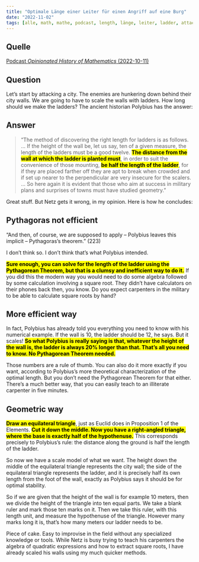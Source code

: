 ```yaml
---
title: "Optimale Länge einer Leiter für einen Angriff auf eine Burg"
date: "2022-11-02"
tags: [alle, math, mathe, podcast, length, länge, leiter, ladder, attack, burg, mittelalter, pythagoras, trigonometry, trigonometrie, dreieck, verhältnis, proportion]
---
```

## Quelle

[Podcast *Opinionated History of Mathematics* (2022-10-11)](https://intellectualmathematics.com/blog/review-of-netzs-new-history-of-greek-mathematics/)

## Question 

Let’s start by attacking a city. The enemies are hunkering down behind their city walls. We are going to have to scale the walls with ladders. How long should we make the ladders? The ancient historian Polybius has the answer:

## Answer

> “The method of discovering the right length for ladders is as follows. … If the height of the wall be, let us say, ten of a given measure, the length of the ladders must be a good twelve. 
> <mark>**The distance from the wall at which the ladder is planted must**</mark>, in order to suit the convenience of those mounting, <mark>**be half the length of the ladder**</mark>, for if they are placed farther off they are apt to break when crowded and if set up nearer to the perpendicular are very insecure for the scalers. … So here again it is evident that those who aim at success in military plans and surprises of towns must have studied geometry.”

Great stuff. But Netz gets it wrong, in my opinion. Here is how he concludes:

## Pythagoras not efficient

“And then, of course, we are supposed to apply – Polybius leaves this implicit – Pythagoras’s theorem.” (223)

I don’t think so. I don’t think that’s what Polybius intended.

<mark>**Sure enough, you can solve for the length of the ladder using the Pythagorean Theorem, but that is a clumsy and inefficient way to do it.**</mark> If you did this the modern way you would need to do some algebra followed by some calculation involving a square root. They didn’t have calculators on their phones back then, you know. Do you expect carpenters in the military to be able to calculate square roots by hand?

## More efficient way

In fact, Polybius has already told you everything you need to know with his numerical example. If the wall is 10, the ladder should be 12, he says. But it scales! <mark>**So what Polybius is really saying is that, whatever the height of the wall is, the ladder is always 20% longer than that. That’s all you need to know. No Pythagorean Theorem needed.**</mark>

Those numbers are a rule of thumb. You can also do it more exactly if you want, according to Polybius’s more theoretical characterization of the optimal length. But you don’t need the Pythagorean Theorem for that either. There’s a much better way, that you can easily teach to an illiterate carpenter in five minutes.

## Geometric way

<mark>**Draw an equilateral triangle**</mark>, just as Euclid does in Proposition 1 of the Elements. <mark>**Cut it down the middle. Now you have a right-angled triangle, where the base is exactly half of the hypothenuse.**</mark> This corresponds precisely to Polybius’s rule: the distance along the ground is half the length of the ladder.

So now we have a scale model of what we want. The height down the middle of the equilateral triangle represents the city wall; the side of the equilateral triangle represents the ladder, and it is precisely half its own length from the foot of the wall, exactly as Polybius says it should be for optimal stability.

So if we are given that the height of the wall is for example 10 meters, then we divide the height of the triangle into ten equal parts. We take a blank ruler and mark those ten marks on it. Then we take this ruler, with this length unit, and measure the hypothenuse of the triangle. However many marks long it is, that’s how many meters our ladder needs to be.

Piece of cake. Easy to improvise in the field without any specialized knowledge or tools. While Netz is busy trying to teach his carpenters the algebra of quadratic expressions and how to extract square roots, I have already scaled his walls using my much quicker methods.



 